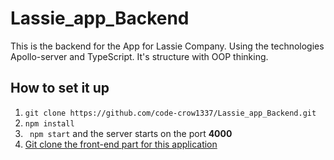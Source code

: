 # Lassie_app_Backend
This is the backend for the App for Lassie Company. Using the technologies Apollo-server and TypeScript. 
It's structure with OOP thinking. 

## How to set it up
1. ```git clone https://github.com/code-crow1337/Lassie_app_Backend.git```
2. ```npm install ```
3. ``` npm start``` and the server starts on the port **4000**
4. [Git clone the front-end part for this application](https://github.com/code-crow1337/Lassie_app_Frontend)
